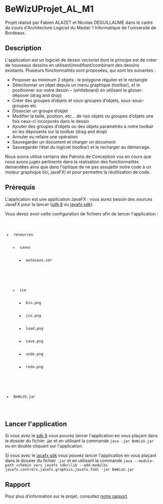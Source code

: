 # BeWizUProjet_AL_M1
Projet réalisé par Fabien ALAZET et Nicolas DEGUILLAUME dans le cadre du cours d'Architecture Logiciel du Master 1 Informatique de l'université de Bordeaux.
## Description
L'application est un logiciel de dessin vectoriel  dont le principe est de créer de nouveaux dessins en utilisant/modifiant/combinant des dessins existants. Plusieurs fonctionnalités sont proposées, qui sont les suivantes : 
<ul>
    <li> Proposer au minimum 2 objets : le polygone régulier et le rectangle</li>
    <li> Sélectionner un objet depuis un menu graphique (toolbar), et le positionner sur notre dessin – (whiteboard) en utilisant le glisser-déposer (drag and drop)</li>
    <li> Créer des groupes d’objets et sous-groupes d’objets, sous-sous-groupes etc</li>
    <li> Dissocier un groupe d’objet</li>
    <li> Modifier la taille, position, etc… de nos objets ou groupes d’objets une fois ceux-ci incorporés dans le dessin</li>
    <li> Ajouter des groupes d’objets ou des objets paramétrés à notre toolbar en les déposants sur la toolbar (drag and drop)</li>
    <li> Annuler ou refaire une opération</li>
    <li> Sauvegarder un document et charger un document</li>
    <li> Sauvegarder l’état du logiciel (toolbar) et le recharger au démarrage.</li>
</ul>
Nous avons utilisé certains des Patrons de Conception vus en cours que nous avons jugés pertinents dans la réalisation des fonctionnalités demandées ainsi que dans l'optique de ne pas assujettir notre code à un moteur graphique (ici, javaFX) et pour permettre la réutilisation de code.

## Prérequis

<p>L'application est une application JavaFX : vous aurez besoin des sources JavaFX pour la lancer (<a href="https://www.oracle.com/java/technologies/javase-jdk8-downloads.html">sdk 8</a> ou <a href="https://gluonhq.com/products/javafx/">javafx sdk</a>).</p>

Vous devez avoir cette configuration de fichiers afin de lancer l'application :
<code>
<ul>
<li> resources <ul>
    <li> saves <ul> 
        <li> autosave.ser </li>
        </ul>
        </li>
    <li> ico <ul>
        <li> bin.png </li>
        <li> ico.png </li>
        <li> load.png </li>
        <li> save.png </li>
        <li> undo.png </li>
        <li> redo.png </li>
        </ul>
        </li>
</ul>
<li> BeWizU.jar </li>
</ul>
</code>

## Lancer l'application

<p>Si vous avez le <a href="https://www.oracle.com/java/technologies/javase-jdk8-downloads.html">sdk 8</a> vous pouvez lancer l'application en vous plaçant dans le dossier du fichier .jar et en utilisant la commande <code>java -jar BeWizU.jar</code> ou en double cliquant sur l'application.</p> 

<p>Si vous avec le <a href="https://gluonhq.com/products/javafx/">javafx sdk</a> vous pouvez lancer l'application en vous plaçant dans le dossier du fichier <code>.jar</code> et en utilisant la commande <code>java --module-path &lt;chemin vers javafx sdk&gt;\lib --add-modules javafx.controls,javafx.graphics,javafx.fxml -jar BeWizU.jar</code></p>

## Rapport

Pour plus d'information sur le projet, consultez <a href="https://github.com/Peinturalo/BeWizUProjet_AL_M1/blob/master/Projet_AL_Alazet_Deguillaume/rapport.pdf">notre rapport</a>.